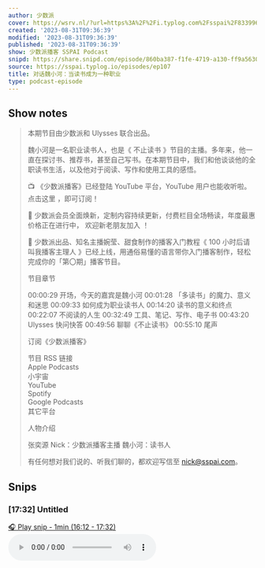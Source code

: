 ```yaml
---
author: 少数派
cover: https://wsrv.nl/?url=https%3A%2F%2Fi.typlog.com%2Fsspai%2F8339963934_163514.png%3Fx-oss-process%3Dstyle%2Fsl&w=200&h=200
created: '2023-08-31T09:36:39'
modified: '2023-08-31T09:36:39'
published: '2023-08-31T09:36:39'
show: 少数派播客 SSPAI Podcast
snipd: https://share.snipd.com/episode/860ba387-f1fe-4719-a130-ff9a5630138c
source: https://sspai.typlog.io/episodes/ep107
title: 对话魏小河：当读书成为一种职业
type: podcast-episode
---
```



## Show notes
> 本期节目由少数派和  Ulysses  联合出品。
> 
> 魏小河是一名职业读书人，也是《 不止读书 》节目的主播。多年来，他一直在探讨书、推荐书，甚至自己写书。在本期节目中，我们和他谈谈他的全职读书生活，以及他对于阅读、写作和使用工具的感悟。
> 
> 📺 《少数派播客》已经登陆 YouTube 平台，YouTube 用户也能收听啦。 点击这里 ，即可订阅！
> 
> 🎁 少数派会员全面焕新，定制内容持续更新，付费栏目全场畅读，年度最惠价格正在进行中， 欢迎新老朋友加入 ！
> 
> 🥳 少数派出品、知名主播婉莹、甜食制作的播客入门教程《 100 小时后请叫我播客主理人 》已经上线，用通俗易懂的语言带你入门播客制作，轻松完成你的「第〇期」播客节目。
> 
> 节目章节 
> 
> 
> 00:00:29  开场，今天的嘉宾是魏小河 
> 00:01:28  「多读书」的魔力、意义和迷思 
> 00:09:33  如何成为职业读书人 
> 00:14:20  读书的意义和终点 
> 00:22:07  不阅读的人生 
> 00:32:49  工具、笔记、写作、电子书 
> 00:43:20  Ulysses 快问快答 
> 00:49:56  聊聊《不止读书》 
> 00:55:10  尾声 
> 
> 订阅《少数派播客》 
> 
> 节目 RSS 链接  
> Apple Podcasts  
> 小宇宙  
> YouTube  
> Spotify  
> Google Podcasts  
> 其它平台  
> 
> 人物介绍 
> 
> 张奕源 Nick：少数派播客主播 
> 魏小河：读书人 
> 
> 有任何想对我们说的、听我们聊的，都欢迎写信至 nick@sspai.com。

## Snips
### [17:32] Untitled
[🎧 Play snip - 1min️ (16:12 - 17:32)](https://share.snipd.com/snip/c6d921ce-c0eb-40fc-aa35-a26059294267)
<audio controls> <source src="https://r.typlog.com/eyJzIjoxODkzLCJlIjo3MDM1OSwidCI6MX0.NeSiLVPKAMHDjj-mOmRSKHOpr2c/sspai/8306554417_528827.mp3#t=16:12,17:32"> </audio>

